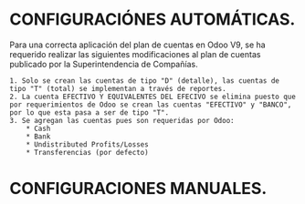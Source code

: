 # CONFIGURACIÓNES AUTOMÁTICAS.

Para una correcta aplicación del plan de cuentas en Odoo V9, se ha requerido realizar las siguientes modificaciones al plan de cuentas publicado por la Superintendencia de Compañías.

    1. Solo se crean las cuentas de tipo "D" (detalle), las cuentas de tipo "T" (total) se implementan a través de reportes.
    2. La cuenta EFECTIVO Y EQUIVALENTES DEL EFECIVO se elimina puesto que por requerimientos de Odoo se crean las cuentas "EFECTIVO" y "BANCO", por lo que esta pasa a ser de tipo "T".
    3. Se agregan las cuentas pues son requeridas por Odoo:
        * Cash
        * Bank
        * Undistributed Profits/Losses
        * Transferencias (por defecto)
        
# CONFIGURACIONES MANUALES.


